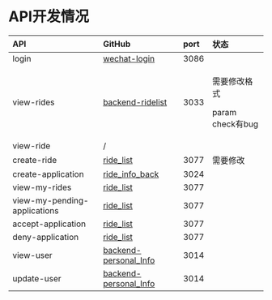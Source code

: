 # API开发情况

<table>
  <thead>
    <tr>
      <th style="text-align:left">API</th>
      <th style="text-align:left">GitHub</th>
      <th style="text-align:left">port</th>
      <th style="text-align:left">&#x72B6;&#x6001;</th>
    </tr>
  </thead>
  <tbody>
    <tr>
      <td style="text-align:left">login</td>
      <td style="text-align:left"><a href="https://github.com/csa-tech/wechat-login">wechat-login</a>
      </td>
      <td style="text-align:left">3086</td>
      <td style="text-align:left"></td>
    </tr>
    <tr>
      <td style="text-align:left">view-rides</td>
      <td style="text-align:left"><a href="https://github.com/csa-tech/backend-ridelist">backend-ridelist</a>
      </td>
      <td style="text-align:left">3033</td>
      <td style="text-align:left">
        <p>&#x9700;&#x8981;&#x4FEE;&#x6539;&#x683C;&#x5F0F;
          <br />
        </p>
        <p>param check&#x6709;bug
          <br />
        </p>
      </td>
    </tr>
    <tr>
      <td style="text-align:left">view-ride</td>
      <td style="text-align:left">/</td>
      <td style="text-align:left"></td>
      <td style="text-align:left"></td>
    </tr>
    <tr>
      <td style="text-align:left">create-ride</td>
      <td style="text-align:left"><a href="https://github.com/csa-tech/ride_list">ride_list</a>
      </td>
      <td style="text-align:left">3077</td>
      <td style="text-align:left">&#x9700;&#x8981;&#x4FEE;&#x6539;</td>
    </tr>
    <tr>
      <td style="text-align:left">create-application</td>
      <td style="text-align:left"><a href="https://github.com/csa-tech/ride_info_back">ride_info_back</a>
      </td>
      <td style="text-align:left">3024</td>
      <td style="text-align:left"></td>
    </tr>
    <tr>
      <td style="text-align:left">view-my-rides</td>
      <td style="text-align:left"><a href="https://github.com/csa-tech/ride_list">ride_list</a>
      </td>
      <td style="text-align:left">3077</td>
      <td style="text-align:left"></td>
    </tr>
    <tr>
      <td style="text-align:left">view-my-pending-applications</td>
      <td style="text-align:left"><a href="https://github.com/csa-tech/ride_list">ride_list</a>
      </td>
      <td style="text-align:left">3077</td>
      <td style="text-align:left"></td>
    </tr>
    <tr>
      <td style="text-align:left">accept-application</td>
      <td style="text-align:left"><a href="https://github.com/csa-tech/ride_list">ride_list</a>
      </td>
      <td style="text-align:left">3077</td>
      <td style="text-align:left"></td>
    </tr>
    <tr>
      <td style="text-align:left">deny-application</td>
      <td style="text-align:left"><a href="https://github.com/csa-tech/ride_list">ride_list</a>
      </td>
      <td style="text-align:left">3077</td>
      <td style="text-align:left"></td>
    </tr>
    <tr>
      <td style="text-align:left">view-user</td>
      <td style="text-align:left"><a href="https://github.com/csa-tech/backend-personal_Info">backend-personal_Info</a>
      </td>
      <td style="text-align:left">3014</td>
      <td style="text-align:left"></td>
    </tr>
    <tr>
      <td style="text-align:left">update-user</td>
      <td style="text-align:left"><a href="https://github.com/csa-tech/backend-personal_Info">backend-personal_Info</a>
      </td>
      <td style="text-align:left">3014</td>
      <td style="text-align:left"></td>
    </tr>
  </tbody>
</table>

